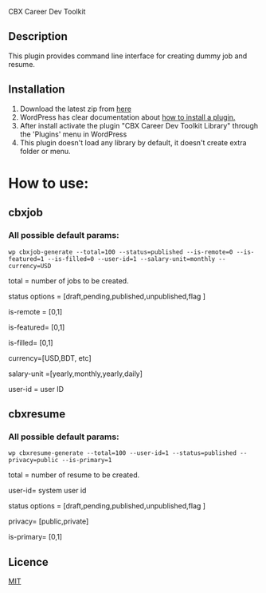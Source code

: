 CBX Career Dev Toolkit

## Description

This plugin provides command line interface for creating dummy job and resume.

## Installation

1. Download the latest zip from [here](https://github.com/codeboxrcodehub/cbxcareertoolkit/releases)
2. WordPress has clear documentation about [how to install a plugin.](https://codex.wordpress.org/Managing_Plugins)
3. After install activate the plugin "CBX Career Dev Toolkit Library" through the 'Plugins' menu in WordPress
4. This plugin doesn't load any library by default, it doesn't create extra folder or menu.

# How to use:

## cbxjob

### All possible default params:

```
wp cbxjob-generate --total=100 --status=published --is-remote=0 --is-featured=1 --is-filled=0 --user-id=1 --salary-unit=monthly --currency=USD
```

total = number of jobs to be created.

status options = [draft,pending,published,unpublished,flag ]

is-remote = [0,1]

is-featured= [0,1]

is-filled= [0,1]

currency=[USD,BDT, etc]

salary-unit =[yearly,monthly,yearly,daily]

user-id = user ID

## cbxresume

### All possible default params:

```
wp cbxresume-generate --total=100 --user-id=1 --status=published --privacy=public --is-primary=1
```

total = number of resume to be created.

user-id= system user id

status options = [draft,pending,published,unpublished,flag ]

privacy= [public,private]

is-primary= [0,1]

## Licence

[MIT](https://github.com/codeboxrcodehub/cbxcareertoolkit/blob/master/LICENSE.txt)

